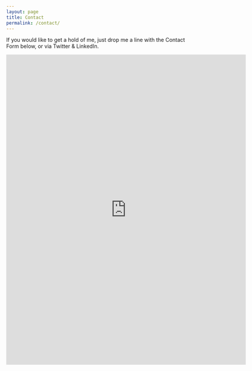 ```yaml
---
layout: page
title: Contact
permalink: /contact/
---
```

If you would like to get a hold of me, just drop me a line with the Contact Form below, or via Twitter \& LinkedIn.

<iframe src="https://docs.google.com/forms/d/e/1FAIpQLScjLtX7wIK7SfC3fnt54SrVEFGRUVhZwMFDDe0jpHp-YtNoAA/viewform?embedded=true" width="640" height="828" frameborder="0" marginheight="0" marginwidth="0">Loading…</iframe>
